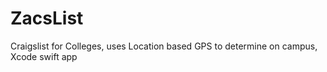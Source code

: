 # ZacsList
Craigslist for Colleges, uses Location based GPS to determine on campus, Xcode swift app
